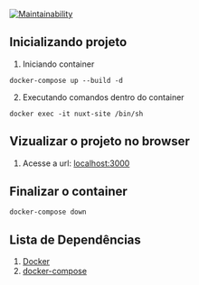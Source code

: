 [![Maintainability](https://api.codeclimate.com/v1/badges/0f4ff10c7307cc1d8bfd/maintainability)](https://codeclimate.com/github/Onnion/nuxt-site/maintainability)

<!-- ## Configuração inicial

preencher informações
```
cp config.default.ts config.ts
``` -->

## Inicializando projeto

1. Iniciando container
```
docker-compose up --build -d
```

2. Executando comandos dentro do container
```
docker exec -it nuxt-site /bin/sh
```

## Vizualizar o projeto no browser

1. Acesse a url: [localhost:3000](http://localhost:3000)


## Finalizar o container
```
docker-compose down
```

## Lista de Dependências
1. [Docker](https://www.digitalocean.com/community/tutorials/como-instalar-e-usar-o-docker-no-ubuntu-18-04-pt)
1. [docker-compose](https://www.digitalocean.com/community/tutorials/how-to-install-docker-compose-on-ubuntu-18-04-pt)
